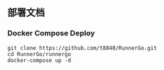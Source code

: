 
## 部署文档

### Docker Compose Deploy

```
git clone https://github.com/t8840/RunnerGo.git
cd RunnerGo/runnergo
docker-compose up -d
```